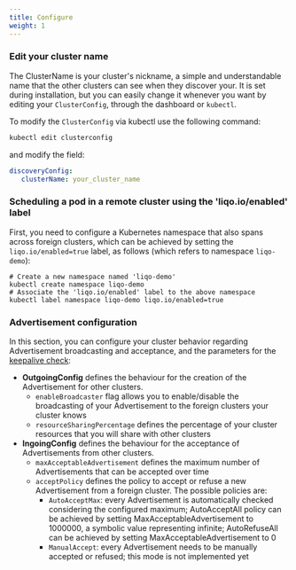 ```yaml
---
title: Configure
weight: 1
---
```


### Edit your cluster name

The ClusterName is your cluster's nickname, a simple and understandable name that the other clusters can see when they discover your.
It is set during installation, but you can easily change it whenever you want by editing your `ClusterConfig`, through the dashboard or `kubectl`.

To modify the `ClusterConfig` via kubectl use the following command:
```bash
kubectl edit clusterconfig
```
and modify the field: 
```yaml
discoveryConfig: 
   clusterName: your_cluster_name
```

### Scheduling a pod in a remote cluster using the 'liqo.io/enabled' label

First, you need to configure a Kubernetes namespace that also spans across foreign clusters, which can be achieved by setting the `liqo.io/enabled=true` label, as follows (which refers to namespace `liqo-demo`):

```
# Create a new namespace named 'liqo-demo'
kubectl create namespace liqo-demo
# Associate the 'liqo.io/enabled' label to the above namespace
kubectl label namespace liqo-demo liqo.io/enabled=true
```

### Advertisement configuration

In this section, you can configure your cluster behavior regarding Advertisement broadcasting and acceptance,
and the parameters for the [keepalive check](#keepalive-check):
* **OutgoingConfig** defines the behaviour for the creation of the Advertisement for other clusters.
  - `enableBroadcaster` flag allows you to enable/disable the broadcasting of your Advertisement to the foreign clusters your cluster knows
  - `resourceSharingPercentage` defines the percentage of your cluster resources that you will share with other clusters
* **IngoingConfig** defines the behaviour for the acceptance of Advertisements from other clusters.
  - `maxAcceptableAdvertisement` defines the maximum number of Advertisements that can be accepted over time
  - `acceptPolicy` defines the policy to accept or refuse a new Advertisement from a foreign cluster. The possible policies are:
    - `AutoAcceptMax`: every Advertisement is automatically checked considering the configured maximum;
    AutoAcceptAll policy can be achieved by setting MaxAcceptableAdvertisement to 1000000, a symbolic value representing infinite; AutoRefuseAll can be achieved by setting MaxAcceptableAdvertisement to 0
    - `ManualAccept`: every Advertisement needs to be manually accepted or refused; this mode is not implemented yet